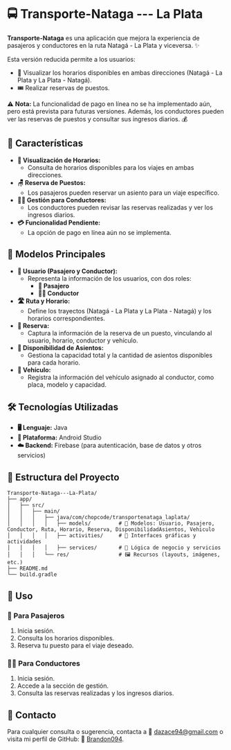 # 🚍 Transporte-Nataga --- La Plata

**Transporte-Nataga** es una aplicación que mejora la experiencia de pasajeros y conductores en la ruta Natagá - La Plata y viceversa. ✨

Esta versión reducida permite a los usuarios:
- 📆 Visualizar los horarios disponibles en ambas direcciones (Natagá - La Plata y La Plata - Natagá).
- 🎟️ Realizar reservas de puestos.

⚠️ **Nota:** La funcionalidad de pago en línea no se ha implementado aún, pero está prevista para futuras versiones. Además, los conductores pueden ver las reservas de puestos y consultar sus ingresos diarios. 💰

## 🚀 Características

- **📅 Visualización de Horarios:**
  - Consulta de horarios disponibles para los viajes en ambas direcciones.
- **🪑 Reserva de Puestos:**
  - Los pasajeros pueden reservar un asiento para un viaje específico.
- **👨‍✈️ Gestión para Conductores:**
  - Los conductores pueden revisar las reservas realizadas y ver los ingresos diarios.
- **💳 Funcionalidad Pendiente:**
  - La opción de pago en línea aún no se implementa.

## 📌 Modelos Principales

- **👤 Usuario (Pasajero y Conductor):**
  - Representa la información de los usuarios, con dos roles:
    - **🚶 Pasajero**
    - **👨‍✈️ Conductor**
- **🛣️ Ruta y Horario:**
  - Define los trayectos (Natagá - La Plata y La Plata - Natagá) y los horarios correspondientes.
- **📄 Reserva:**
  - Captura la información de la reserva de un puesto, vinculando al usuario, horario, conductor y vehículo.
- **🎫 Disponibilidad de Asientos:**
  - Gestiona la capacidad total y la cantidad de asientos disponibles para cada horario.
- **🚐 Vehículo:**
  - Registra la información del vehículo asignado al conductor, como placa, modelo y capacidad.

## 🛠️ Tecnologías Utilizadas

- **🖥️ Lenguaje:** Java
- **📱 Plataforma:** Android Studio
- **☁️ Backend:** Firebase (para autenticación, base de datos y otros servicios)

## 📂 Estructura del Proyecto

```plaintext
Transporte-Nataga---La-Plata/
├── app/
│   ├── src/
│   │   ├── main/
│   │   │   ├── java/com/chopcode/transportenataga_laplata/
│   │   │   │   ├── models/         # 📌 Modelos: Usuario, Pasajero, Conductor, Ruta, Horario, Reserva, DisponibilidadAsientos, Vehiculo
│   │   │   │   ├── activities/     # 🎨 Interfaces gráficas y actividades
│   │   │   │   ├── services/       # 🔧 Lógica de negocio y servicios
│   │   │   └── res/                # 🖼️ Recursos (layouts, imágenes, etc.)
├── README.md
└── build.gradle
```

## 📌 Uso

### 🚶 Para Pasajeros
1. Inicia sesión.
2. Consulta los horarios disponibles.
3. Reserva tu puesto para el viaje deseado.

### 👨‍✈️ Para Conductores
1. Inicia sesión.
2. Accede a la sección de gestión.
3. Consulta las reservas realizadas y los ingresos diarios.

## 📩 Contacto

Para cualquier consulta o sugerencia, contacta a 📧 [dazace94@gmail.com](mailto:dazace94@gmail.com) o visita mi perfil de GitHub: 🔗 [Brandon094](https://github.com/Brandon094).
